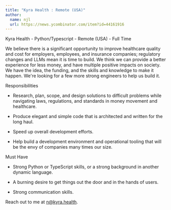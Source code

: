 ```yaml
---
title: "Kyra Health : Remote (USA)"
author:
  name: njl
  url: https://news.ycombinator.com/item?id=44161916
---
```


<JobNavigation />

Kyra Health - Python&#x2F;Typescript - Remote (USA) - Full Time

We believe there is a significant opportunity to improve healthcare quality and cost for employers, employees, and insurance companies; regulatory changes and LLMs mean it is time to build. We think we can provide a better experience for less money, and have multiple positive impacts on society. We have the idea, the funding, and the skills and knowledge to make it happen. We&#x27;re looking for a few more strong engineers to help us build it.

Responsibilities

- Research, plan, scope, and design solutions to difficult problems while navigating laws, regulations, and standards in money movement and healthcare.

- Produce elegant and simple code that is architected and written for the long haul.

- Speed up overall development efforts.

- Help build a development environment and operational tooling that will be the envy of companies many times our size.

Must Have

- Strong Python or TypeScript skills, or a strong background in another dynamic language.

- A burning desire to get things out the door and in the hands of users.

- Strong communication skills.

Reach out to me at n@kyra.health.
<JobApplication />
